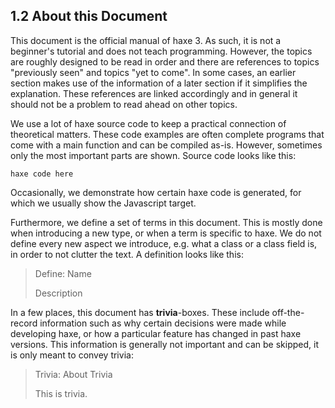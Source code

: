 ## 1.2 About this Document

This document is the official manual of haxe 3. As such, it is not a beginner's tutorial and does not teach programming. However, the topics are roughly designed to be read in order and there are references to topics "previously seen" and topics "yet to come". In some cases, an earlier section makes use of the information of a later section if it simplifies the explanation. These references are linked accordingly and in general it should not be a problem to read ahead on other topics.

We use a lot of haxe source code to keep a practical connection of theoretical matters. These code examples are often complete programs that come with a main function and can be compiled as-is. However, sometimes only the most important parts are shown.
Source code looks like this:

```
haxe code here
```
Occasionally, we demonstrate how certain haxe code is generated, for which we usually show the Javascript target.

Furthermore, we define a set of terms in this document. This is mostly done when introducing a new type, or when a term is specific to haxe. We do not define every new aspect we introduce, e.g. what a class or a class field is, in order to not clutter the text. A definition looks like this:
> Define: Name
>
> Description


In a few places, this document has **trivia**-boxes. These include off-the-record information such as why certain decisions were made while developing haxe, or how a particular feature has changed in past haxe versions. This information is generally not important and can be skipped, it is only meant to convey trivia:

> Trivia: About Trivia
>
> This is trivia.